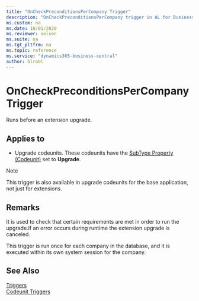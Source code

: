 ```yaml
---
title: "OnCheckPreconditionsPerCompany Trigger"
description: "OnCheckPreconditionsPerCompany trigger in AL for Business Central."
ms.custom: na
ms.date: 10/01/2020
ms.reviewer: solsen
ms.suite: na
ms.tgt_pltfrm: na
ms.topic: reference
ms.service: "dynamics365-business-central"
author: blrobl
---
```


# OnCheckPreconditionsPerCompany Trigger
Runs before an extension upgrade.

## Applies to  
-  Upgrade codeunits. These codeunits have the [SubType Property \(Codeunit\)](../properties/devenv-subtype-codeunit-property.md) set to **Upgrade**.  

> [!NOTE]  
>  This trigger is also available in upgrade codeunits for the base application, not just for extensions.  

## Remarks  
It is used to check that certain requirements are met in order to run the upgrade.If an error occurs during runtime the extension upgrade is canceled.

This trigger is run once for each company in the database, and it is executed within its own system session for the company.

## See Also  
 [Triggers](devenv-triggers.md)  
 [Codeunit Triggers](devenv-codeunit-triggers.md)